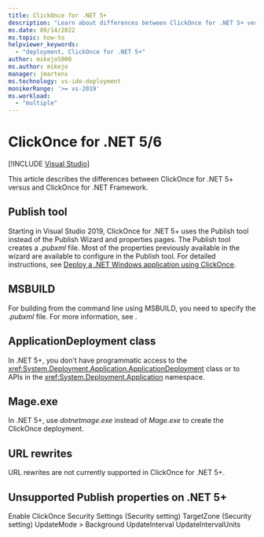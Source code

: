 ```yaml
---
title: ClickOnce for .NET 5+
description: "Learn about differences between ClickOnce for .NET 5+ versus ClickOnce for .NET Framework."
ms.date: 09/14/2022
ms.topic: how-to
helpviewer_keywords:
  - "deployment, ClickOnce for .NET 5+"
author: mikejo5000
ms.author: mikejo
manager: jmartens
ms.technology: vs-ide-deployment
monikerRange: '>= vs-2019'
ms.workload:
  - "multiple"
---
```

# ClickOnce for .NET 5/6

 [!INCLUDE [Visual Studio](~/includes/applies-to-version/vs-windows-only.md)]

This article describes the differences between ClickOnce for .NET 5+ versus and ClickOnce for .NET Framework.

## Publish tool

Starting in Visual Studio 2019, ClickOnce for .NET 5+ uses the Publish tool instead of the Publish Wizard and properties pages. The Publish tool creates a *.pubxml* file. Most of the properties previously available in the wizard are available to configure in the Publish tool. For detailed instructions, see [Deploy a .NET Windows application using ClickOnce](../deployment/quickstart-deploy-using-clickonce-folder.md).

## MSBUILD

For building from the command line using MSBUILD, you need to specify the *.pubxml* file. For more information, see [](../deployment/building-clickonce-applications-from-the-command-line.md#build-net-clickonce-applications-from-the-command-line).

## ApplicationDeployment class

In .NET 5+, you don't have programmatic access to the <xref:System.Deployment.Application.ApplicationDeployment> class or to APIs in the <xref:System.Deployment.Application> namespace.

## Mage.exe

In .NET 5+, use *dotnetmage.exe* instead of *Mage.exe* to create the ClickOnce deployment.

## URL rewrites

URL rewrites are not currently supported in ClickOnce for .NET 5+.

## Unsupported Publish properties on .NET 5+

Enable ClickOnce Security Settings (Security setting)
TargetZone (Security setting)
UpdateMode > Background 
UpdateInterval
UpdateIntervalUnits